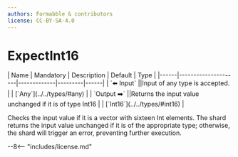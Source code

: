 ```yaml
---
authors: Formabble & contributors
license: CC-BY-SA-4.0
---
```



# ExpectInt16

<div class="sh-parameters" markdown="1">
| Name | Mandatory | Description | Default | Type |
|------|---------------------|-------------|---------|------|
| `⬅️ Input` ||Input of any type is accepted. | | [`Any`](../../types/#any) |
| `Output ➡️` ||Returns the input value unchanged if it is of type Int16 | | [`Int16`](../../types/#int16) |

</div>

Checks the input value if it is a vector with sixteen Int elements. The shard returns the input value unchanged if it is of the appropriate type; otherwise, the shard will trigger an error, preventing further execution.

--8<-- "includes/license.md"

